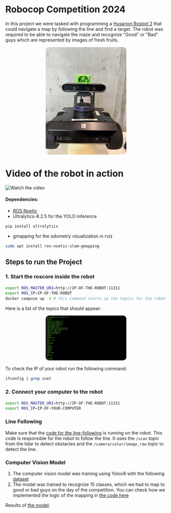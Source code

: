 # Robocop Competition 2024


In this project we were tasked with programming a [Husarion Rosbot 2](https://husarion.com/robots/rosbot/)  that could navigate a map by following the line and find a target. The robot was required to be able to navigate the maze and recognize "Good" or "Bad" guys which are represented by images of fresh fruits. 
<div align="center">
  <a>
    <img src="presentation/mclane_robot.jpeg" alt="alt text" style="border-radius: 10px; max-width: 50%;">
</a>
</div>


#  Video of the robot in action

![Watch the video](https://img.youtube.com/vi/1Q8Z9Q1Z9ZI/maxresdefault.jpg)

#### Dependencies:
- [ROS Noetic](http://wiki.ros.org/noetic/Installation/Ubuntu) 
- Ultralytics-8.2.5 for the YOLO inference
```bash
pip install ultralytics
```

- gmapping for the odometry visualization in rviz


```bash
sudo apt install ros-noetic-slam-gmapping
```

## Steps to run the Project




### 1. Start the roscore inside the robot
```bash
export ROS_MASTER_URI=http://IP-OF-THE-ROBOT:11311
export ROS_IP=IP-OF-THE-ROBOT
docker compose up -d # this command starts up the topics for the robot
```

Here is a list of the topics that should appear:
<p align="center">
    <img src="presentation/terminal_topics.png" alt="alt text" style="border-radius: 10px; max-width: 50%;">
</p>

To check the IP of your robot run the following command:
```bash
ifconfig | grep inet
```

### 2. Connect your computer to the robot

```bash
export ROS_MASTER_URI=http://IP-OF-THE-ROBOT:11311
export ROS_IP=IP-OF-YOUR-COMPUTER
```




### Line Following
Make sure that the [code for the line-following](/rosbot/robot_driver.py) is running on the robot. This code is responsible for the robot to follow the line. It uses the `/scan` topic from the lidar to detect obstacles and the `/camera/color/image_raw` topic to detect the line.



### Computer Vision Model
1. The computer vision model was training using Yolov8 with the following [dataset](https://universe.roboflow.com/freshie/freshie-fruits)
2. The model was trained to recognize  15 classes, which we had to map to good or bad guys on the day of the competition. You can check how we implemented the logic of the mapping in [the code here](/presentation/UI.py)


Results of [the model](/model_weights/best.pt):

```
```

